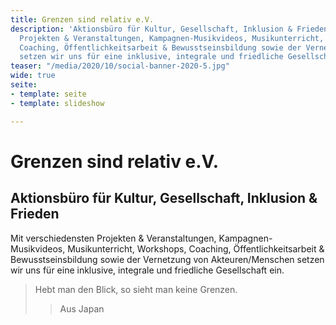 ```yaml
---
title: Grenzen sind relativ e.V.
description: 'Aktionsbüro für Kultur, Gesellschaft, Inklusion & Frieden. Mit verschiedensten
  Projekten & Veranstaltungen, Kampagnen-Musikvideos, Musikunterricht, Workshops,
  Coaching, Öffentlichkeitsarbeit & Bewusstseinsbildung sowie der Vernetzung von Akteuren/Menschen
  setzen wir uns für eine inklusive, integrale und friedliche Gesellschaft ein. '
teaser: "/media/2020/10/social-banner-2020-5.jpg"
wide: true
seite:
- template: seite
- template: slideshow

---
```


<div class="md:text-center">

  # Grenzen sind relativ e.V.

  ## Aktionsbüro für Kultur, Gesellschaft, Inklusion & Frieden

  Mit verschiedensten Projekten & Veranstaltungen, Kampagnen-Musikvideos, Musikunterricht, Workshops, Coaching, Öffentlichkeitsarbeit & Bewusstseinsbildung sowie der Vernetzung von Akteuren/Menschen setzen wir uns für eine inklusive, integrale und friedliche Gesellschaft ein.

  > Hebt man den Blick, so sieht man keine Grenzen.
  >> Aus Japan

</div>

<slideshow class="wide" name="startseite-aktivitaeten"></slideshow>

<video-gallery name="startseite-video-galerie"></video-galerie>

